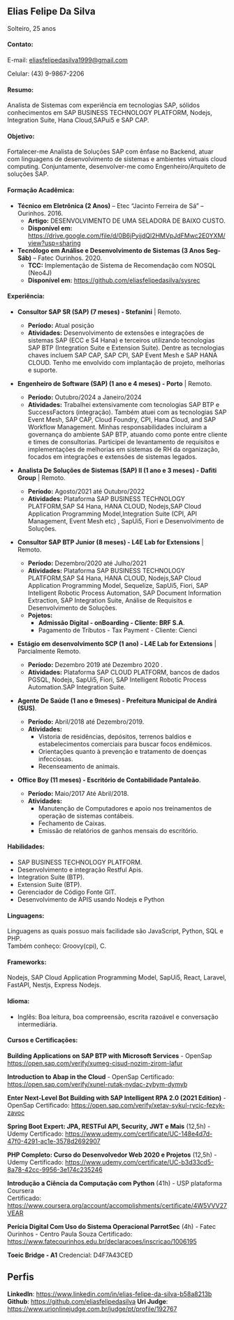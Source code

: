 ## Elias Felipe Da Silva
Solteiro, 25 anos  
#### Contato:
 

E-mail: eliasfelipedasilva1999@gmail.com 

Celular: (43) 9-9867-2206


#### Resumo:
Analista de Sistemas com experiência em tecnologias SAP, sólidos conhecimentos em SAP BUSINESS TECHNOLOGY PLATFORM, Nodejs, Integration Suite, Hana Cloud,SAPui5 e SAP CAP.

#### Objetivo:
Fortalecer-me Analista de Soluções SAP com ênfase no Backend, atuar com linguagens de desenvolvimento de sistemas e ambientes virtuais cloud computing.
Conjuntamente, desenvolver-me como Engenheiro/Arquiteto de soluções SAP.

#### Formação Acadêmica:
- **Técnico em Eletrônica (2 Anos)** – Etec “Jacinto Ferreira de Sá” – Ourinhos. 2016.
	- **Artigo:** DESENVOLVIMENTO DE UMA SELADORA DE BAIXO CUSTO.
	- **Disponível em:** https://drive.google.com/file/d/0B6jPyijdQl2HMVpJdFMwc2E0YXM/view?usp=sharing
- **Tecnólogo em Análise e Desenvolvimento de Sistemas (3 Anos Seg-Sáb)** – Fatec Ourinhos. 2020.
	- **TCC:** Implementação de Sistema de Recomendação com NOSQL (Neo4J) 
	- **Disponível em:** https://github.com/eliasfelipedasilva/sysrec

#### Experiência:
- **Consultor SAP SR (SAP) (7 meses)  - Stefanini** |  Remoto.
	* **Período:** Atual posição
	* **Atividades:** Desenvolvimento de extensões e integrações de sistemas SAP (ECC e S4 Hana) e terceiros utilizando tecnologias SAP BTP (Integration Suite e Extension Suite). Dentre as tecnologias chaves incluem SAP CAP, SAP CPI, SAP Event Mesh e SAP HANA CLOUD. Tenho me envolvido com implantação de projeto, melhorias e suporte.

- **Engenheiro de Software (SAP) (1 ano e 4 meses)  - Porto** |  Remoto.
	* **Período:** Outubro/2024 a Janeiro/2024
	* **Atividades:** Trabalhei extensivamente com tecnologias SAP BTP e SuccessFactors (integração). Também atuei com as tecnologias SAP Event Mesh, SAP CAP, Cloud Foundry, CPI, Hana Cloud, and SAP Workflow Management. Minhas responsabilidades incluiram a governança do ambiente SAP BTP, atuando como ponte entre cliente e times de consultorias. Participei de levantamento de requisitos e implementações de melhorias em sistemas de RH da organização, focados em integrações e extensões de sistemas legados.

- **Analista De Soluções de Sistemas (SAP) II (1 ano e 3 meses)  - Dafiti Group** |  Remoto.
	* **Período:** Agosto/2021 até Outubro/2022
	* **Atividades:** Plataforma SAP BUSINESS TECHNOLOGY PLATFORM,SAP S4 Hana, HANA CLOUD, Nodejs,SAP Cloud Application Programming Model,Integration Suite (CPI, API Management, Event Mesh etc) , SapUi5, Fiori e Desenvolvimento de Soluções.

- **Consultor SAP BTP Junior (8 meses)  - L4E Lab for Extensions** |  Remoto.
	* **Período:** Dezembro/2020 até Julho/2021
	* **Atividades:** Plataforma SAP BUSINESS TECHNOLOGY PLATFORM,SAP S4 Hana, HANA CLOUD, Nodejs,SAP Cloud Application Programming Model, Sequelize, SapUi5, Fiori, SAP Intelligent Robotic Process Automation, SAP Document Information Extraction, SAP Integration Suite, Análise de Requisitos e Desenvolvimento de Soluções.
	* **Pojetos:**
		* **Admissão Digital - onBoarding - Cliente: BRF S.A**.
		* Pagamento de Tributos - Tax Payment - Cliente: Cienci

- **Estágio em desenvolvimento SCP (1 ano)  - L4E Lab for Extensions** | Parcialmente Remoto.
	* **Período:** Dezembro 2019 até Dezembro 2020 .
	* **Atividades:** Plataforma SAP CLOUD PLATFORM, bancos de dados PGSQL, Nodejs, SapUi5, Fiori, SAP Intelligent Robotic Process Automation.SAP Integration Suite.
	
- **Agente De Saúde (1 ano e 9meses)  - Prefeitura Municipal de Andirá (SUS)**.
	* **Período:** Abril/2018 até Dezembro/2019.
	* **Atividades:** 
		* Vistoria de residências, depósitos, terrenos baldios e estabelecimentos comerciais para buscar focos endêmicos.
		* Orientações quanto à prevenção e tratamento de doenças infecciosas.
		* Recenseamento de animais.

- **Office Boy (11 meses) - Escritório de Contabilidade Pantaleão**. 
	* **Período:** Maio/2017 Até Abril/2018. 
	* **Atividades:** 
		* Manutenção de Computadores e apoio nos treinamentos de operação de sistemas contábeis.
		* Fechamento de Caixas.
		* Emissão de relatórios de ganhos mensais do escritório.
		
#### Habilidades: 
- SAP BUSINESS TECHNOLOGY PLATFORM.
- Desenvolvimento e integração Restful Apis.
- Integration Suite (BTP).
- Extension Suite (BTP).
- Gerenciador de Código Fonte GIT.
- Desenvolvimento de APIS usando Nodejs e Python


#### Linguagens: 
Linguagens as quais possuo mais facilidade são JavaScript, Python, SQL e PHP.   
Também conheço: Groovy(cpi), C.

#### Frameworks: 
Nodejs, SAP Cloud Application Programming Model, SapUi5, React, Laravel, FastAPI, Nestjs, Express Nodejs.

#### Idioma:
- Inglês: Boa leitura, boa compreensão, escrita razoável e conversação intermediária.
		
#### Cursos e Certificações:
**Building Applications on SAP BTP with Microsoft Services** - OpenSap
https://open.sap.com/verify/xumeg-cisud-nozim-zirom-lafur

**Introduction to Abap in the Cloud** - OpenSap
Certificado: https://open.sap.com/verify/xunel-rutak-nydac-zybym-dymyb

**Enter Next-Level Bot Building with SAP Intelligent RPA 2.0 (2021 Edition)** - OpenSap
Certificado: https://open.sap.com/verify/xetav-sykul-rycic-fezyk-zavoc

**Spring Boot Expert: JPA, RESTFul API, Security, JWT e Mais** (12,5h) - Udemy
Certificado: https://www.udemy.com/certificate/UC-148e4d7d-47f0-4291-ac1e-3578d2692907

**PHP Completo: Curso do Desenvolvedor Web 2020 e Projetos** (12,5h) - Udemy
Certificado: https://www.udemy.com/certificate/UC-b3d33cd5-8a78-42cc-9956-3e174c235246 

**Introdução a Ciência da Computação com Python** (41h) - USP plataforma Coursera   
Certificado: https://www.coursera.org/account/accomplishments/certificate/4W5VVV27VEAR

**Perícia Digital Com Uso do Sistema Operacional ParrotSec** (4h) - Fatec Ourinhos - Centro Paula Souza
Certificado: https://www.fatecourinhos.edu.br/declaracoes/inscricao/1006195

**Toeic Bridge - A1**
Credencial: D4F7A43CED   

## Perfis 
**LinkedIn**: https://www.linkedin.com/in/elias-felipe-da-silva-b58a8213b  
**Github**: https://github.com/eliasfelipedasilva 
**Uri Judge**: https://www.urionlinejudge.com.br/judge/pt/profile/192767

